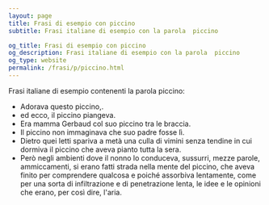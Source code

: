 ```yaml
---
layout: page
title: Frasi di esempio con piccino 
subtitle: Frasi italiane di esempio con la parola  piccino

og_title: Frasi di esempio con piccino 
og_description: Frasi italiane di esempio con la parola  piccino
og_type: website
permalink: /frasi/p/piccino.html
---
```


Frasi italiane di esempio contenenti la parola piccino:


- Adorava questo piccino,.
- ed ecco, il piccino piangeva.
- Era mamma Gerbaud col suo piccino tra le braccia.
- Il piccino non immaginava che suo padre fosse lì.
- Dietro quei letti spariva a metà una culla di vimini senza tendine in cui dormiva il piccino che aveva pianto tutta la sera.
- Però negli ambienti dove il nonno lo conduceva, sussurri, mezze parole, ammiccamenti, si erano fatti strada nella mente del piccino, che aveva finito per comprendere qualcosa e poiché assorbiva lentamente, come per una sorta di infiltrazione e di penetrazione lenta, le idee e le opinioni che erano, per così dire, l'aria.
